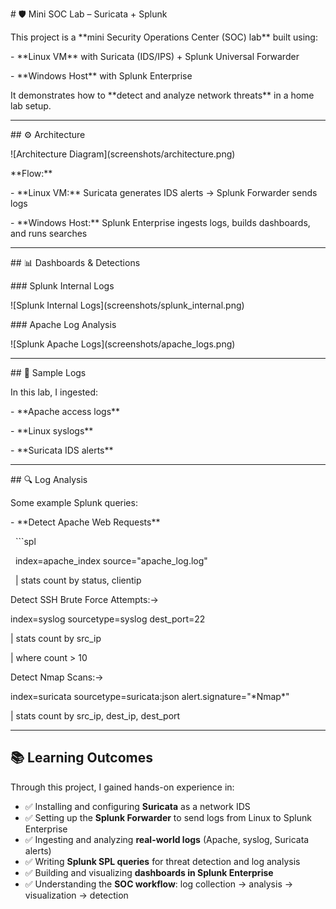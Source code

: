 \# 🛡️ Mini SOC Lab – Suricata + Splunk



This project is a \*\*mini Security Operations Center (SOC) lab\*\* built using:

\- \*\*Linux VM\*\* with Suricata (IDS/IPS) + Splunk Universal Forwarder  

\- \*\*Windows Host\*\* with Splunk Enterprise  



It demonstrates how to \*\*detect and analyze network threats\*\* in a home lab setup.



---



\## ⚙️ Architecture

!\[Architecture Diagram](screenshots/architecture.png)



\*\*Flow:\*\*

\- \*\*Linux VM:\*\* Suricata generates IDS alerts → Splunk Forwarder sends logs  

\- \*\*Windows Host:\*\* Splunk Enterprise ingests logs, builds dashboards, and runs searches  



---



\## 📊 Dashboards \& Detections



\### Splunk Internal Logs

!\[Splunk Internal Logs](screenshots/splunk\_internal.png)



\### Apache Log Analysis

!\[Splunk Apache Logs](screenshots/apache\_logs.png)



---



\## 📂 Sample Logs

In this lab, I ingested:

\- \*\*Apache access logs\*\*  

\- \*\*Linux syslogs\*\*  

\- \*\*Suricata IDS alerts\*\*  



---



\## 🔍 Log Analysis

Some example Splunk queries:



\- \*\*Detect Apache Web Requests\*\*

&nbsp; ```spl

&nbsp; index=apache\_index source="apache\_log.log"

&nbsp; | stats count by status, clientip





Detect SSH Brute Force Attempts:->

index=syslog sourcetype=syslog dest\_port=22

| stats count by src\_ip

| where count > 10



Detect Nmap Scans:->

index=suricata sourcetype=suricata:json alert.signature="\*Nmap\*"

| stats count by src\_ip, dest\_ip, dest\_port



---

## 📚 Learning Outcomes
Through this project, I gained hands-on experience in:

- ✅ Installing and configuring **Suricata** as a network IDS  
- ✅ Setting up the **Splunk Forwarder** to send logs from Linux to Splunk Enterprise  
- ✅ Ingesting and analyzing **real-world logs** (Apache, syslog, Suricata alerts)  
- ✅ Writing **Splunk SPL queries** for threat detection and log analysis  
- ✅ Building and visualizing **dashboards in Splunk Enterprise**  
- ✅ Understanding the **SOC workflow**: log collection → analysis → visualization → detection  



